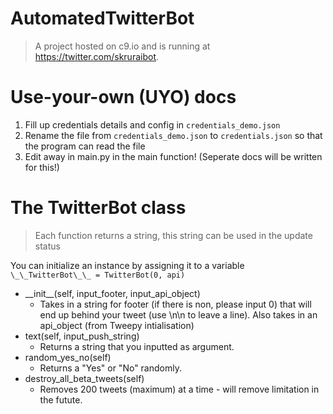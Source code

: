 # AutomatedTwitterBot
> A project hosted on c9.io and is running at https://twitter.com/skruraibot.

# Use-your-own (UYO) docs
1. Fill up credentials details and config in `credentials_demo.json`
2. Rename the file from `credentials_demo.json` to `credentials.json` so that the program can read the file
3. Edit away in main.py in the main function! (Seperate docs will be written for this!)

# The TwitterBot class
> Each function returns a string, this string can be used in the update status

You can initialize an instance by assigning it to a variable `\_\_TwitterBot\_\_ = TwitterBot(0, api)`

- \_\_init\_\_(self, input_footer, input_api_object)
    - Takes in a string for footer (if there is non, please input 0) that will end up behind your tweet (use \n\n to leave a line). Also takes in an api_object (from Tweepy intialisation)
- text(self, input_push_string)
    - Returns a string that you inputted as argument.
- random_yes_no(self)
    - Returns a "Yes" or "No" randomly.
- destroy_all_beta_tweets(self)
    - Removes 200 tweets (maximum) at a time - will remove limitation in the futute.
